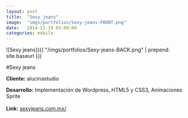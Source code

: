 ```yaml
---
layout:	post
title:	"Sexy jeans"
image:	"imgs/portfolios/Sexy-jeans-FRONT.png"
date:   2014-11-19 03:00:00
categories: mobile
---
```

![Sexy jeans]({{ "/imgs/portfolios/Sexy-jeans-BACK.png" | prepend: site.baseurl }})

#Sexy jeans

**Cliente:** alucinastudio

**Desarrollo:** Implementación de Wordpress, HTML5 y CSS3, Animaciones Sprite
<br><br>
**Link:**
<a class="link" href="http://sexyjeans.com.mx/" target="blank"> sexyjeans.com.mx/</a>